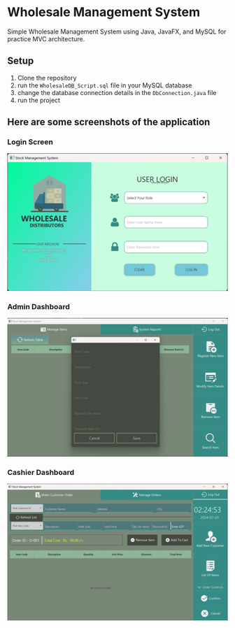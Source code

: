# Wholesale Management System

Simple Wholesale Management System using Java, JavaFX, and MySQL for practice MVC architecture.


## Setup

1. Clone the repository
2. run the `WholesaleDB_Script.sql` file in your MySQL database
3. change the database connection details in the `DbConnection.java` file
4. run the project

## Here are some screenshots of the application

### Login Screen
<img src="screenshot/login_screen.png" width="600">

### Admin Dashboard
<img src="screenshot/admin_screen.png" width="600">

### Cashier Dashboard
<img src="screenshot/cashier_screen.png" width="600">


